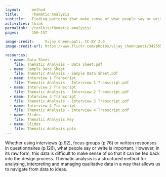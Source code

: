 ```yaml
---
layout:     method
title:      Thematic Analysis
subtitle:   Finding patterns that make sense of what people say or write
activities: think
permalink:  /toolkit/thematic-analysis/
pages:      156–157

image-credit:     Vijay Chennupati, CC-BY 2.0
image-credit-url: https://www.flickr.com/photos/vijay_chennupati/34255520505/

resources:
  - name: Data Sheet
    file: Thematic Analysis - Data Sheet.pdf
  - name: Sample Data Sheet
    file: Thematic Analysis - Sample Data Sheet.pdf
  - name: Interview 1 Transcript
    file: Thematic Analysis - Interview 1 Transcript.pdf
  - name: Interview 2 Transcript
    file: Thematic Analysis - Interview 2 Transcript.pdf
  - name: Interview 3 Transcript
    file: Thematic Analysis - Interview 3 Transcript.pdf
  - name: Interview 4 Transcript
    file: Thematic Analysis - Interview 4 Transcript.pdf
  - name: Slides
    file: Thematic Analysis.key
  - name: Slides
    file: Thematic Analysis.pptx
---
```


Whether using interviews (p.92), focus groups (p.76) or written responses in questionnaires (p.126), what people say or write is important. However, in its raw form, this data is difficult to make sense of so that it can be fed back into the design process. Thematic analysis is a structured method for analysing, interpreting and managing qualitative data in a way that allows us to navigate from data to ideas.